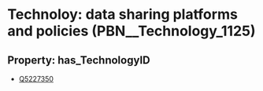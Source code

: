 # Technoloy: __data sharing platforms and policies__ (PBN__Technology_1125)

## Property: has_TechnologyID

* [Q5227350](Q5227350)

